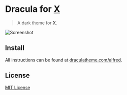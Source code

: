 # Dracula for [X](http://alfredapp.com)

> A dark theme for [X](http://alfredapp.com).

![Screenshot](https://draculatheme.com/assets/img/screenshots/alfred.png)

## Install

All instructions can be found at [draculatheme.com/alfred](https://draculatheme.com/alfred).

## License

[MIT License](./LICENSE)
